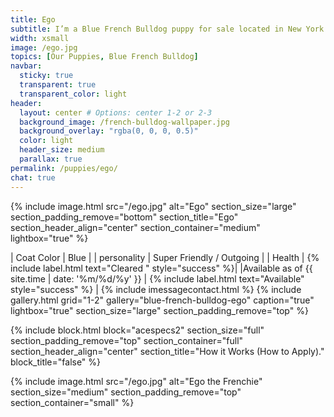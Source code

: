 ```yaml
---
title: Ego
subtitle: I’m a Blue French Bulldog puppy for sale located in New York City. And not just a regular Blue, i'm the **cutest** blue you'll ever see.
width: xsmall
image: /ego.jpg
topics: [Our Puppies, Blue French Bulldog]
navbar:
  sticky: true
  transparent: true
  transparent_color: light
header:
  layout: center # Options: center 1-2 or 2-3
  background_image: /french-bulldog-wallpaper.jpg
  background_overlay: "rgba(0, 0, 0, 0.5)"
  color: light
  header_size: medium
  parallax: true
permalink: /puppies/ego/
chat: true
---
```


{% include image.html 
	src="/ego.jpg"
  alt="Ego"
  section_size="large"
  section_padding_remove="bottom"
  section_title="Ego"
  section_header_align="center"
  section_container="medium"
  lightbox="true"
%}


| Coat Color     | Blue   |
| personality     | Super Friendly / Outgoing  |
| Health     |  {% include label.html text="Cleared " style="success" %}|
|Available as of {{ site.time | date: '%m/%d/%y' }}  | {% include label.html text="Available" style="success" %} |
{% include imessagecontact.html %}
{% include gallery.html 
	grid="1-2"
	gallery="blue-french-bulldog-ego"
	caption="true"
	lightbox="true"
  section_size="large"
  section_padding_remove="top"
%}


{% include block.html 
  block="acespecs2"
  section_size="full"
  section_padding_remove="top"
  section_container="full"
  section_header_align="center"
  section_title="How it Works (How to Apply)."
  block_title="false"
%}

{% include image.html 
	src="/ego.jpg"
  alt="Ego the Frenchie"
  section_size="medium"
  section_padding_remove="top"
  section_container="small"
%}
